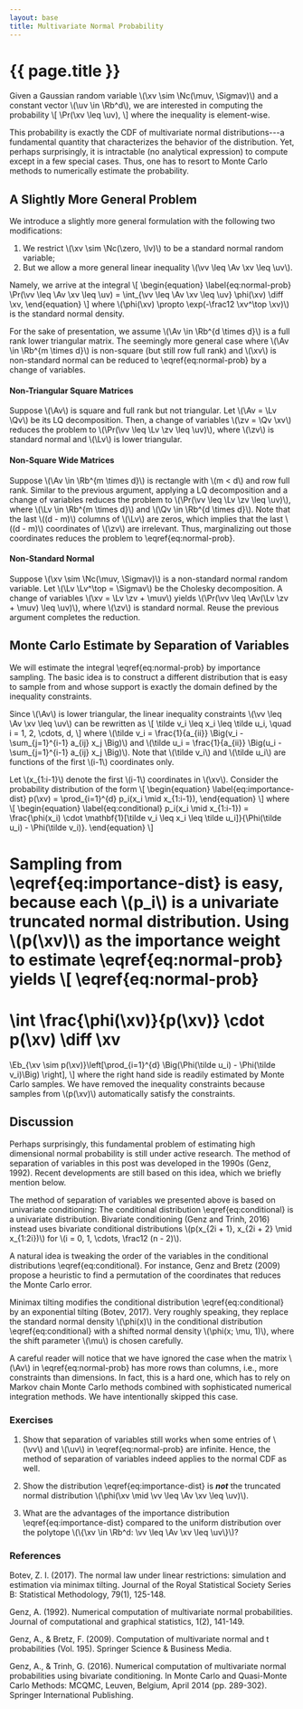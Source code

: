 ```yaml
---
layout: base
title: Multivariate Normal Probability
---
```

# {{ page.title }}

Given a Gaussian random variable \\(\xv \sim \Nc(\muv, \Sigmav)\\) and a constant vector \\(\uv \in \Rb^d\\), we are interested in computing the probability
\\[
    \Pr(\xv \leq \uv),
\\]
where the inequality is element-wise.

This probability is exactly the CDF of multivariate normal distributions---a fundamental quantity that characterizes the behavior of the distribution.
Yet, perhaps surprisingly, it is intractable (no analytical expression) to compute except in a few special cases.
Thus, one has to resort to Monte Carlo methods to numerically estimate the probability.

## A Slightly More General Problem

We introduce a slightly more general formulation with the following two modifications:
1. We restrict \\(\xv \sim \Nc(\zero, \Iv)\\) to be a standard normal random variable;
1. But we allow a more general linear inequality \\(\vv \leq \Av \xv \leq \uv\\).

Namely, we arrive at the integral
\\[
\begin{equation}
\label{eq:normal-prob}
    \Pr(\vv \leq \Av \xv \leq \uv) = \int_{\vv \leq \Av \xv \leq \uv} \phi(\xv) \diff \xv,
\end{equation}
\\]
where \\(\phi(\xv) \propto \exp(-\frac12 \xv^\top \xv)\\) is the standard normal density.

For the sake of presentation, we assume \\(\Av \in \Rb^{d \times d}\\) is a full rank lower triangular matrix.
The seemingly more general case where \\(\Av \in \Rb^{m \times d}\\) is non-square (but still row full rank) and \\(\xv\\) is non-standard normal can be reduced to \eqref{eq:normal-prob} by a change of variables.

#### **Non-Triangular Square Matrices**
Suppose \\(\Av\\) is square and full rank but not triangular.
Let \\(\Av = \Lv \Qv\\) be its LQ decomposition.
Then, a change of variables \\(\zv = \Qv \xv\\) reduces the problem to \\(\Pr(\vv \leq \Lv \zv \leq \uv)\\), where \\(\zv\\) is standard normal and \\(\Lv\\) is lower triangular.

#### **Non-Square Wide Matrices**
Suppose \\(\Av \in \Rb^{m \times d}\\) is rectangle with \\(m < d\\) and row full rank.
Similar to the previous argument, applying a LQ decomposition and a change of variables reduces the problem to
\\(\Pr(\vv \leq \Lv \zv \leq \uv)\\),
where \\(\Lv \in \Rb^{m \times d}\\) and \\(\Qv \in \Rb^{d \times d}\\).
Note that the last \\((d - m)\\) columns of \\(\Lv\\) are zeros, which implies that the last \\((d - m)\\) coordinates of \\(\zv\\) are irrelevant.
Thus, marginalizing out those coordinates reduces the problem to \eqref{eq:normal-prob}.

#### **Non-Standard Normal**
Suppose \\(\xv \sim \Nc(\muv, \Sigmav)\\) is a non-standard normal random variable.
Let \\(\Lv \Lv^\top = \Sigmav\\) be the Cholesky decomposition.
A change of variables \\(\xv = \Lv \zv + \muv\\) yields \\(\Pr(\vv \leq \Av(\Lv \zv + \muv) \leq \uv)\\), where \\(\zv\\) is standard normal.
Reuse the previous argument completes the reduction.

## Monte Carlo Estimate by Separation of Variables
We will estimate the integral \eqref{eq:normal-prob} by importance sampling.
The basic idea is to construct a different distribution that is easy to sample from and whose support is exactly the domain defined by the inequality constraints.

Since \\(\Av\\) is lower triangular, the linear inequality constraints \\(\vv \leq \Av \xv \leq \uv\\) can be rewritten as
\\[
    \tilde v_i \leq x_i \leq \tilde u_i, \quad i = 1, 2, \cdots, d,
\\]
where \\(\tilde v_i = \frac{1}{a_{ii}} \Big(v_i - \sum_{j=1}^{i-1} a_{ij} x_j \Big)\\)  and \\(\tilde u_i = \frac{1}{a_{ii}} \Big(u_i - \sum_{j=1}^{i-1} a_{ij} x_j \Big)\\).
Note that \\(\tilde v_i\\) and \\(\tilde u_i\\) are functions of the first \\(i-1\\) coordinates only.

Let \\(x_{1:i-1}\\) denote the first \\(i-1\\) coordinates in \\(\xv\\).
Consider the probability distribution of the form
\\[
\begin{equation}
\label{eq:importance-dist}
    p(\xv) = \prod_{i=1}^{d} p_i(x_i \mid x_{1:i-1}),
\end{equation}
\\]
where
\\[
\begin{equation}
\label{eq:conditional}
    p_i(x_i \mid x_{1:i-1}) = \frac{\phi(x_i) \cdot \mathbf{1}[\tilde v_i \leq x_i \leq \tilde u_i]}{\Phi(\tilde u_i) - \Phi(\tilde v_i)}.
\end{equation}
\\]

Sampling from \eqref{eq:importance-dist} is easy, because each \\(p_i\\) is a univariate truncated normal distribution.
Using \\(p(\xv)\\) as the importance weight to estimate \eqref{eq:normal-prob} yields
\\[
\eqref{eq:normal-prob}
=
\int \frac{\phi(\xv)}{p(\xv)} \cdot p(\xv) \diff \xv
=
\Eb_{\xv \sim p(\xv)}\left[\prod_{i=1}^{d} \Big(\Phi(\tilde u_i) - \Phi(\tilde v_i)\Big) \right],
\\]
where the right hand side is readily estimated by Monte Carlo samples.
We have removed the inequality constraints because samples from \\(p(\xv)\\) automatically satisfy the constraints.

## Discussion
Perhaps surprisingly, this fundamental problem of estimating high dimensional normal probability is still under active research.
The method of separation of variables in this post was developed in the 1990s (Genz, 1992).
Recent developments are still based on this idea, which we briefly mention below.

The method of separation of variables we presented above is based on univariate conditioning: The conditional distribution \eqref{eq:conditional} is a univariate distribution.
Bivariate conditioning (Genz and Trinh, 2016) instead uses bivariate conditional distributions \\(p(x_{2i + 1}, x_{2i + 2} \mid x_{1:2i})\\) for \\(i = 0, 1, \cdots, \frac12 (n - 2)\\).

A natural idea is tweaking the order of the variables in the conditional distributions \eqref{eq:conditional}.
For instance, Genz and Bretz (2009) propose a heuristic to find a permutation of the coordinates that reduces the Monte Carlo error.

Minimax tilting modifies the conditional distribution \eqref{eq:conditional} by an exponential tilting (Botev, 2017).
Very roughly speaking, they replace the standard normal density \\(\phi(x)\\) in the conditional distribution \eqref{eq:conditional} with a shifted normal density \\(\phi(x; \mu, 1)\\), where the shift parameter \\(\mu\\) is chosen carefully.

A careful reader will notice that we have ignored the case when the matrix \\(\Av\\) in \eqref{eq:normal-prob} has more rows than columns, i.e., more constraints than dimensions.
In fact, this is a hard one, which has to rely on Markov chain Monte Carlo methods combined with sophisticated numerical integration methods.
We have intentionally skipped this case.

### **Exercises**
1. Show that separation of variables still works when some entries of \\(\vv\\) and \\(\uv\\) in  \eqref{eq:normal-prob} are infinite.
Hence, the method of separation of variables indeed applies to the normal CDF as well.

1. Show the distribution \eqref{eq:importance-dist} is ***not*** the truncated normal distribution \\(\phi(\xv \mid \vv \leq \Av \xv \leq \uv)\\).

1. What are the advantages of the importance distribution \eqref{eq:importance-dist} compared to the uniform distribution over the polytope \\(\\{\xv \in \Rb^d: \vv \leq \Av \xv \leq \uv\\}\\)?

### **References**
Botev, Z. I. (2017). The normal law under linear restrictions: simulation and estimation via minimax tilting. Journal of the Royal Statistical Society Series B: Statistical Methodology, 79(1), 125-148.

Genz, A. (1992). Numerical computation of multivariate normal probabilities. Journal of computational and graphical statistics, 1(2), 141-149.

Genz, A., & Bretz, F. (2009). Computation of multivariate normal and t probabilities (Vol. 195). Springer Science & Business Media.

Genz, A., & Trinh, G. (2016). Numerical computation of multivariate normal probabilities using bivariate conditioning. In Monte Carlo and Quasi-Monte Carlo Methods: MCQMC, Leuven, Belgium, April 2014 (pp. 289-302). Springer International Publishing.
